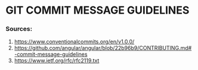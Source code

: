 GIT COMMIT MESSAGE GUIDELINES
=============================


### Sources:
1. https://www.conventionalcommits.org/en/v1.0.0/
2. https://github.com/angular/angular/blob/22b96b9/CONTRIBUTING.md#-commit-message-guidelines
3. https://www.ietf.org/rfc/rfc2119.txt
